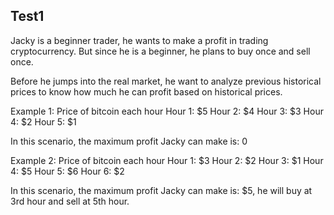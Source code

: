 ## Test1

Jacky is a beginner trader, he wants to make a profit in trading cryptocurrency. But since he is a beginner, he plans to buy once and sell once.

Before he jumps into the real market, he want to analyze previous historical prices to know how much he can profit based on historical prices.

Example 1:
Price of bitcoin each hour
Hour 1: $5
Hour 2: $4
Hour 3: $3
Hour 4: $2
Hour 5: $1

In this scenario, the maximum profit Jacky can make is: 0

Example 2:
Price of bitcoin each hour
Hour 1: $3
Hour 2: $2
Hour 3: $1
Hour 4: $5
Hour 5: $6
Hour 6: $2

In this scenario, 
the maximum profit Jacky can make is: $5, he will buy at 3rd hour and sell at 5th hour.

